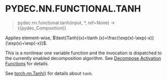 # PYDEC.NN.FUNCTIONAL.TANH
> pydec.nn.functional.tanh(input, *, ref=None) →  {{pydec_Composition}}

Applies element-wise, $\text{Tanh}(x)=\tanh (x)=\frac{\exp(x)-\exp(-x)}{\exp(x)+\exp(-x)}$.

This is a nonlinear one variable function and the invocation is dispatched to the currently enabled decomposition algorithm. See [Decompose Activation Functions](decompose-activation-functions.md) for details.

See [torch.nn.Tanh()](https://pytorch.org/docs/stable/generated/torch.nn.Tanh.html#torch.nn.Tanh) for details about `tanh`.
